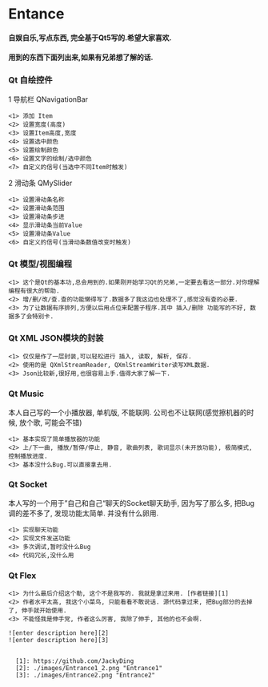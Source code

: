 # Entance
#### 自娱自乐,写点东西, 完全基于Qt5写的.希望大家喜欢.

#### 用到的东西下面列出来,如果有兄弟想了解的话.

### Qt 自绘控件

1  导航栏 QNavigationBar

```
<1> 添加 Item
<2> 设置宽度(高度)
<3> 设置Item高度,宽度
<4> 设置选中颜色
<5> 设置绘制颜色
<6> 设置文字的绘制/选中颜色
<7> 自定义的信号(当选中不同Item时触发)
```

2 滑动条 QMySlider
```
<1> 设置滑动条名称
<2> 设置滑动条范围
<3> 设置滑动条步进
<4> 显示滑动条当前Value
<5> 设置滑动条Value
<6> 自定义的信号(当滑动条数值改变时触发)
```

### Qt 模型/视图编程
```
<1> 这个是Qt的基本功,总会用到的.如果刚开始学习Qt的兄弟,一定要去看这一部分.对你理解编程有很大的帮助.
<2> 增/删/改/查.查的功能懒得写了.数据多了我这边也处理不了,感觉没有查的必要.
<3> 为了让数据有序排列,方便以后用点位来配置子程序.其中 插入/删除 功能写的不好, 数据多了会特别卡.
```

### Qt XML JSON模块的封装
```
<1> 仅仅是作了一层封装,可以轻松进行 插入, 读取, 解析, 保存.
<2> 使用的是 QXmlStreamReader, QXmlStreamWriter读写XML数据. 
<3> Json比较新,很好用,也很容易上手.值得大家了解一下.
```


### Qt Music
本人自己写的一个小播放器, 单机版, 不能联网. 公司也不让联网(感觉擦机器的时候, 放个歌, 可能会不错)
```
<1> 基本实现了简单播放器的功能
<2> 上/下一曲, 播放/暂停/停止, 静音, 歌曲列表, 歌词显示(未开放功能), 极简模式, 控制播放进度.
<3> 基本没什么Bug.可以直接拿去用.
```
### Qt Socket
本人写的一个用于”自己和自己“聊天的Socket聊天助手, 因为写了那么多, 把Bug调的差不多了, 发现功能太简单. 并没有什么卵用.
```
<1> 实现聊天功能
<2> 实现文件发送功能
<3> 多次调试,暂时没什么Bug
<4> 代码冗长,没什么用
```

### Qt Flex
```
<1> 为什么最后介绍这个勒, 这个不是我写的. 我就是拿过来用. [作者链接][1]
<2> 作者水平太高, 我这个小菜鸟, 只能看看不敢说话. 源代码拿过来, 把Bug部分的去掉了, 伸手就开始使用.
<3> 不能怪我是伸手党, 作者这么厉害, 我除了伸手, 其他的也不会啊.

![enter description here][2]
![enter description here][3]


  [1]: https://github.com/JackyDing
  [2]: ./images/Entrance1_2.png "Entrance1"
  [3]: ./images/Entrance2.png "Entrance2"